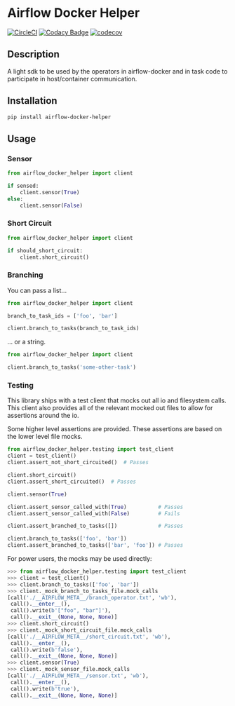 # Airflow Docker Helper
[![CircleCI](https://circleci.com/gh/huntcsg/airflow-docker-helper/tree/master.svg?style=svg)](https://circleci.com/gh/huntcsg/airflow-docker-helper/tree/master) [![Codacy Badge](https://api.codacy.com/project/badge/Grade/3e2f177d8c314f43903fe9d9b7af0647)](https://www.codacy.com/app/fool.of.god/airflow-docker-helper?utm_source=github.com&amp;utm_medium=referral&amp;utm_content=huntcsg/airflow-docker-helper&amp;utm_campaign=Badge_Grade) [![codecov](https://codecov.io/gh/huntcsg/airflow-docker-helper/branch/master/graph/badge.svg)](https://codecov.io/gh/huntcsg/airflow-docker-helper)

## Description
A light sdk to be used by the operators in airflow-docker and in task code to participate in host/container communication.

## Installation

```bash
pip install airflow-docker-helper
```

## Usage

### Sensor
```python
from airflow_docker_helper import client

if sensed:
    client.sensor(True)
else:
    client.sensor(False)
```

### Short Circuit

```python
from airflow_docker_helper import client

if should_short_circuit:
    client.short_circuit()
```

### Branching

You can pass a list...
```python
from airflow_docker_helper import client

branch_to_task_ids = ['foo', 'bar']

client.branch_to_tasks(branch_to_task_ids)

```

... or a string.
```python
from airflow_docker_helper import client

client.branch_to_tasks('some-other-task')

```

### Testing

This library ships with a test client that mocks out all io and filesystem calls.  This client 
also provides all of the relevant mocked out files to allow for assertions around the io.

Some higher level assertions are provided. These assertions are based on the lower level file mocks.

```python
from airflow_docker_helper.testing import test_client
client = test_client()
client.assert_not_short_circuited()  # Passes

client.short_circuit()
client.assert_short_circuited()  # Passes

client.sensor(True)

client.assert_sensor_called_with(True)          # Passes
client.assert_sensor_called_with(False)         # Fails

client.assert_branched_to_tasks([])             # Passes

client.branch_to_tasks(['foo', 'bar'])
client.assert_branched_to_tasks(['bar', 'foo']) # Passes

```

For power users, the mocks may be used directly:

```python
>>> from airflow_docker_helper.testing import test_client
>>> client = test_client()
>>> client.branch_to_tasks(['foo', 'bar'])
>>> client._mock_branch_to_tasks_file.mock_calls
[call('./__AIRFLOW_META__/branch_operator.txt', 'wb'),
 call().__enter__(),
 call().write(b'["foo", "bar"]'),
 call().__exit__(None, None, None)]
>>> client.short_circuit()
>>> client._mock_short_circuit_file.mock_calls
[call('./__AIRFLOW_META__/short_circuit.txt', 'wb'),
 call().__enter__(),
 call().write(b'false'),
 call().__exit__(None, None, None)]
>>> client.sensor(True)
>>> client._mock_sensor_file.mock_calls
[call('./__AIRFLOW_META__/sensor.txt', 'wb'),
 call().__enter__(),
 call().write(b'true'),
 call().__exit__(None, None, None)] 
```

